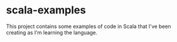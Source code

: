 # scala-examples

This project contains some examples of code in Scala that I've been creating as 
I'm learning the language.
